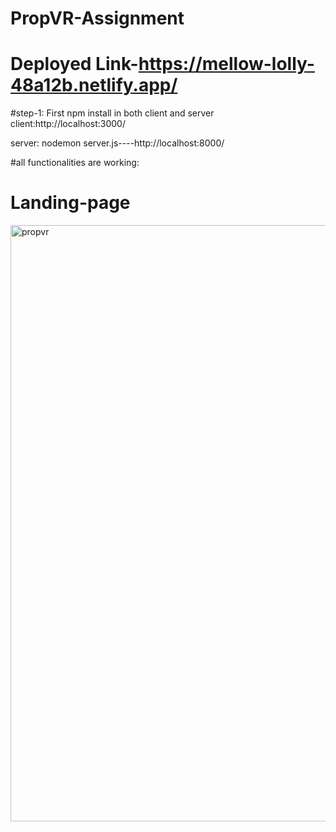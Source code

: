 # PropVR-Assignment


# Deployed Link-https://mellow-lolly-48a12b.netlify.app/

#step-1: First npm install in both client and server
client:http://localhost:3000/

server:  nodemon server.js----http://localhost:8000/



#all functionalities are working:

# Landing-page

<img width="954" alt="propvr" src="https://user-images.githubusercontent.com/92006074/230819428-5b077664-27df-416e-ac61-7c6c7c5910c6.png">






